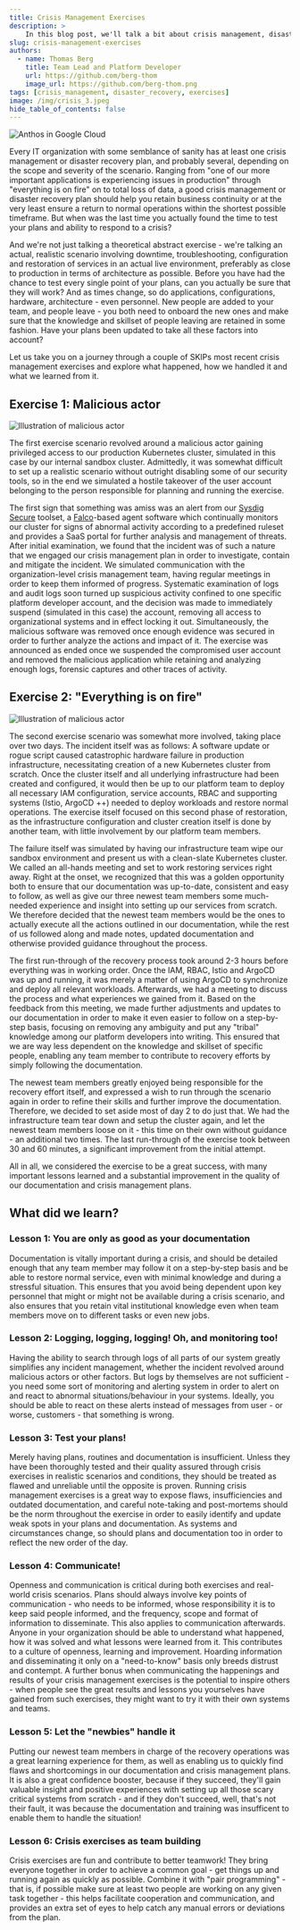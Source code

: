 ```yaml
---
title: Crisis Management Exercises
description: >
    In this blog post, we'll talk a bit about crisis management, disaster recovery and how to refine your plans through exercises.
slug: crisis-management-exercises
authors:
  - name: Thomas Berg
    title: Team Lead and Platform Developer
    url: https://github.com/berg-thom
    image_url: https://github.com/berg-thom.png
tags: [crisis_management, disaster_recovery, exercises]
image: /img/crisis_3.jpeg
hide_table_of_contents: false
---
```


![Anthos in Google Cloud](img/crisismanagamentexercise.jpeg)

Every IT organization with some semblance of sanity has at least one crisis management or disaster recovery plan, and probably several, depending on the scope and severity of the scenario.
Ranging from "one of our more important applications is experiencing issues in production" through "everything is on fire" on to total loss of data,
a good crisis management or disaster recovery plan should help you retain business continuity or at the very least ensure a return to normal operations within the shortest possible timeframe.
But when was the last time you actually found the time to test your plans and ability to respond to a crisis?

<!--truncate-->

And we're not just talking a theoretical abstract exercise - we're talking an actual, realistic scenario involving downtime, troubleshooting, configuration and restoration of services in an actual live environment,
preferably as close to production in terms of architecture as possible. 
Before you have had the chance to test every single point of your plans, can you actually be sure that they will work?
And as times change, so do applications, configurations, hardware, architecture - even personnel. New people are added to your team, and people leave - you both need to onboard the new ones and make sure that the knowledge and skillset of people leaving are retained in some fashion.
Have your plans been updated to take all these factors into account?

Let us take you on a journey through a couple of SKIPs most recent crisis management exercises and explore what happened,
how we handled it and what we learned from it.

##  Exercise 1: Malicious actor
![Illustration of malicious actor](img/hacker3.jpeg)

The first exercise scenario revolved around a malicious actor gaining privileged access to our production Kubernetes cluster, simulated in this case by our internal sandbox cluster.
Admittedly, it was somewhat difficult to set up a realistic scenario without outright disabling some of our security tools,
so in the end we simulated a hostile takeover of the user account belonging to the person responsible for planning and running the exercise.

The first sign that something was amiss was an alert from our [Sysdig Secure](https://sysdig.com/products/platform/) toolset, a [Falco](https://falco.org)-based agent software which continually monitors our cluster 
for signs of abnormal activity according to a predefined ruleset and provides a SaaS portal for further analysis and management of threats.
After initial examination, we found that the incident was of such a nature that we engaged our crisis management plan in order to investigate, contain and mitigate the incident.
We simulated communication with the organization-level crisis management team, having regular meetings in order to keep them informed of progress.
Systematic examination of logs and audit logs soon turned up suspicious activity confined to one specific platform developer account, and the
decision was made to immediately suspend (simulated in this case) the account, removing all access to organizational systems and in effect locking it out.
Simultaneously, the malicious software was removed once enough evidence was secured in order to further analyze the actions and impact of it.
The exercise was announced as ended once we suspended the compromised user account and removed the malicious application while retaining and analyzing enough logs, forensic captures and other traces of activity.



## Exercise 2: "Everything is on fire"
![Illustration of malicious actor](img/serverroomonfire.jpeg)

The second exercise scenario was somewhat more involved, taking place over two days. The incident itself was as follows:
A software update or rogue script caused catastrophic hardware failure in production infrastructure, necessitating creation of a 
new Kubernetes cluster from scratch. Once the cluster itself and all underlying infrastructure had been created and configured, it would then be up to our platform team to 
deploy all necessary IAM configuration, service accounts, RBAC and supporting systems (Istio, ArgoCD ++) needed to deploy workloads and restore normal operations.
The exercise itself focused on this second phase of restoration, as the infrastructure configuration and cluster creation itself is done by another team, with little involvement by our platform team members. 

The failure itself was simulated by having our infrastructure team wipe our sandbox environment and present us with a clean-slate Kubernetes cluster. 
We called an all-hands meeting and set to work restoring services right away. Right at the onset, we recognized that this was a golden opportunity
both to ensure that our documentation was up-to-date, consistent and easy to follow, as well as give our three newest team members some much-needed
experience and insight into setting up our services from scratch.
We therefore decided that the newest team members would be the ones to actually execute all the 
actions outlined in our documentation, while the rest of us followed along and made notes, updated documentation and otherwise provided guidance throughout the process.

The first run-through of the recovery process took around 2-3 hours before everything was in working order. Once the IAM, RBAC, Istio and ArgoCD was up and running, it was merely a matter of using ArgoCD to synchronize and deploy all relevant workloads.
Afterwards, we had a meeting to discuss the process and what experiences we gained from it. Based on the feedback from this meeting, we made further adjustments and updates to our documentation
in order to make it even easier to follow on a step-by-step basis, focusing on removing any ambiguity and put any "tribal" knowledge among our platform developers into writing.
This ensured that we are way less dependent on the knowledge and skillset of specific people, enabling any team member to contribute to recovery efforts by simply following the documentation.

The newest team members greatly enjoyed being responsible for the recovery effort itself, and expressed a wish to run through the scenario again in order to refine their skills and further improve the documentation.
Therefore, we decided to set aside most of day 2 to do just that. We had the infrastructure team tear down and setup the cluster again, and let the newest team members loose on it - this time on their own without guidance - an additional two times.
The last run-through of the exercise took between 30 and 60 minutes, a significant improvement from the initial attempt.

All in all, we considered the exercise to be a great success, with many important lessons learned and a substantial improvement in the quality of our documentation and crisis management plans.


## What did we learn?
### Lesson 1: You are only as good as your documentation
Documentation is vitally important during a crisis, and should be detailed enough that any team member may follow it on a step-by-step basis and be able to restore normal service, even with minimal knowledge and during a stressful situation.
This ensures that you avoid being dependent upon key personnel that might or might not be available during a crisis scenario, and also ensures that you retain vital institutional knowledge even when team members move on to different tasks or even new jobs.

### Lesson 2: Logging, logging, logging! Oh, and monitoring too!
Having the ability to search through logs of all parts of our system greatly simplifies any incident management, whether the incident revolved around malicious actors or other factors.
But logs by themselves are not sufficient - you need some sort of monitoring and alerting system in order to alert on and react to abnormal situations/behaviour in your systems.
Ideally, you should be able to react on these alerts instead of messages from user - or worse, customers - that something is wrong.

### Lesson 3: Test your plans!
Merely having plans, routines and documentation is insufficient. Unless they have been thoroughly tested and their quality assured through crisis exercises in realistic scenarios and conditions, they should be treated as flawed and unreliable until the opposite is proven. 
Running crisis management exercises is a great way to expose flaws, insufficiencies and outdated documentation, and careful note-taking and post-mortems should be the norm throughout the exercise in order to easily identify and update weak spots in your plans and documentation. As systems and circumstances change, so should plans and documentation too in order to reflect the new order of the day.

### Lesson 4: Communicate!
Openness and communication is critical during both exercises and real-world crisis scenarios. Plans should always involve key points of communication - who needs to be informed, whose responsibility it is to keep said people informed, and the frequency, scope and format of information to disseminate.
This also applies to communication afterwards. Anyone in your organization should be able to understand what happened, how it was solved and what lessons were learned from it. This contributes to a culture of openness, learning and improvement. Hoarding information and disseminating it only on a "need-to-know" basis only breeds distrust and contempt.
A further bonus when communicating the happenings and results of your crisis management exercises is the potential to inspire others - when people see the great results and lessons you yourselves have gained from such exercises, they might want to try it with their own systems and teams. 

### Lesson 5: Let the "newbies" handle it
Putting our newest team members in charge of the recovery operations was a great learning experience for them, as well as enabling us to quickly find flaws and shortcomings in our documentation and crisis management plans.
It is also a great confidence booster, because if they succeed, they'll gain valuable insight and positive experiences with setting up all those scary critical systems from scratch - and if they don't succeed, well, that's not their fault, it was because the documentation and training was insufficent to enable them to handle the situation!

### Lesson 6: Crisis exercises as team building
Crisis exercises are fun and contribute to better teamwork! They bring everyone together in order to achieve a common goal - get things up and running again as quickly as possible. Combine it with "pair programming" - that is, if possible make sure at least two people are working on any given task together - this helps facilitate cooperation and communication, and provides an extra set of eyes to help catch any manual errors or deviations from the plan.


